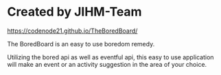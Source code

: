 # Created by JIHM-Team

https://codenode21.github.io/TheBoredBoard/

The BoredBoard is an easy to use boredom remedy. 

Utilizing the bored api as well as eventful api, this easy to use application will make an event or an activity suggestion in the area of your choice. 


